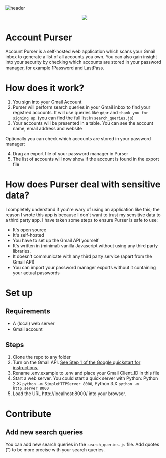 ![header](https://user-images.githubusercontent.com/3017676/47779709-0e9e7300-dcfa-11e8-9e57-6ed2c5048ae3.png)

<p align="center">
  <img src="https://user-images.githubusercontent.com/3017676/47713102-ba33be80-dc39-11e8-9e35-733c3b891b23.png">
</p>

# Account Purser
Account Purser is a self-hosted web application which scans your Gmail inbox to generate a list of all accounts you own. You can also gain insight into your security by checking which accounts are stored in your password manager, for example 1Password and LastPass.

# How does it work?
1. You sign into your Gmail Account
2. Purser will perform search queries in your Gmail inbox to find your registred accounts. It will use queries like `gdpr` and `thank you for signing up`. (you can find the full list in `search_queries.js`)
3. Your accounts will be presented in a table. You can see the account name, email address and website

Optionally you can check which accounts are stored in your password manager:

4. Drag an export file of your password manager in Purser
5. The list of accounts will now show if the account is found in the export file

# How does Purser deal with sensitive data?
I completely understand if you're wary of using an application like this; the reason I wrote this app is because I don't want to trust my sensitive data to a third party app. I have taken some steps to ensure Purser is safe to use:

* It's open source
* It's self-hosted
* You have to set up the Gmail API yourself
* It's written in (minimal) vanilla Javascript without using any third party libraries.
* It doesn't communicate with any third party service (apart from the Gmail API)
* You can import your password manager exports without it containing your actual passwords

# Set up
## Requirements
* A (local) web server
* Gmail account

## Steps
1. Clone the repo to any folder
2. Turn on the Gmail API. [See Step 1 of the Google quickstart for instructions.](https://developers.google.com/gmail/api/quickstart/js)
3. Rename .env.example to .env and place your Gmail Client_ID in this file
4. Start a web server. You could start a quick server with Python: Python 2.X: `python -m SimpleHTTPServer 8000`, Python 3.X `python -m http.server 8000`
5. Load the URL http://localhost:8000/ into your browser.

# Contribute
## Add new search queries
You can add new search queries in the `search_queries.js` file. Add quotes (") to be more precise with your search queries.
